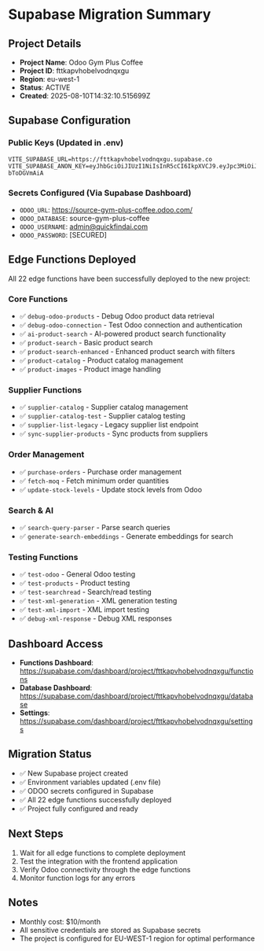 # Supabase Migration Summary

## Project Details
- **Project Name**: Odoo Gym Plus Coffee
- **Project ID**: fttkapvhobelvodnqxgu
- **Region**: eu-west-1
- **Status**: ACTIVE
- **Created**: 2025-08-10T14:32:10.515699Z

## Supabase Configuration

### Public Keys (Updated in .env)
```
VITE_SUPABASE_URL=https://fttkapvhobelvodnqxgu.supabase.co
VITE_SUPABASE_ANON_KEY=eyJhbGciOiJIUzI1NiIsInR5cCI6IkpXVCJ9.eyJpc3MiOiJzdXBhYmFzZSIsInJlZiI6ImZ0dGthcHZob2JlbHZvZG5xeGd1Iiwicm9sZSI6ImFub24iLCJpYXQiOjE3NTQ4MzYzMzAsImV4cCI6MjA3MDQxMjMzMH0.taeZ2if0Yv0Uoldfiwzib71c1LgLSUd6-bToDGVmAiA
```

### Secrets Configured (Via Supabase Dashboard)
- `ODOO_URL`: https://source-gym-plus-coffee.odoo.com/
- `ODOO_DATABASE`: source-gym-plus-coffee
- `ODOO_USERNAME`: admin@quickfindai.com
- `ODOO_PASSWORD`: [SECURED]

## Edge Functions Deployed

All 22 edge functions have been successfully deployed to the new project:

### Core Functions
- ✅ `debug-odoo-products` - Debug Odoo product data retrieval
- ✅ `debug-odoo-connection` - Test Odoo connection and authentication
- ✅ `ai-product-search` - AI-powered product search functionality
- ✅ `product-search` - Basic product search
- ✅ `product-search-enhanced` - Enhanced product search with filters
- ✅ `product-catalog` - Product catalog management
- ✅ `product-images` - Product image handling

### Supplier Functions
- ✅ `supplier-catalog` - Supplier catalog management
- ✅ `supplier-catalog-test` - Supplier catalog testing
- ✅ `supplier-list-legacy` - Legacy supplier list endpoint
- ✅ `sync-supplier-products` - Sync products from suppliers

### Order Management
- ✅ `purchase-orders` - Purchase order management
- ✅ `fetch-moq` - Fetch minimum order quantities
- ✅ `update-stock-levels` - Update stock levels from Odoo

### Search & AI
- ✅ `search-query-parser` - Parse search queries
- ✅ `generate-search-embeddings` - Generate embeddings for search

### Testing Functions
- ✅ `test-odoo` - General Odoo testing
- ✅ `test-products` - Product testing
- ✅ `test-searchread` - Search/read testing
- ✅ `test-xml-generation` - XML generation testing
- ✅ `test-xml-import` - XML import testing
- ✅ `debug-xml-response` - Debug XML responses

## Dashboard Access
- **Functions Dashboard**: https://supabase.com/dashboard/project/fttkapvhobelvodnqxgu/functions
- **Database Dashboard**: https://supabase.com/dashboard/project/fttkapvhobelvodnqxgu/database
- **Settings**: https://supabase.com/dashboard/project/fttkapvhobelvodnqxgu/settings

## Migration Status
- ✅ New Supabase project created
- ✅ Environment variables updated (.env file)
- ✅ ODOO secrets configured in Supabase
- ✅ All 22 edge functions successfully deployed
- ✅ Project fully configured and ready

## Next Steps
1. Wait for all edge functions to complete deployment
2. Test the integration with the frontend application
3. Verify Odoo connectivity through the edge functions
4. Monitor function logs for any errors

## Notes
- Monthly cost: $10/month
- All sensitive credentials are stored as Supabase secrets
- The project is configured for EU-WEST-1 region for optimal performance